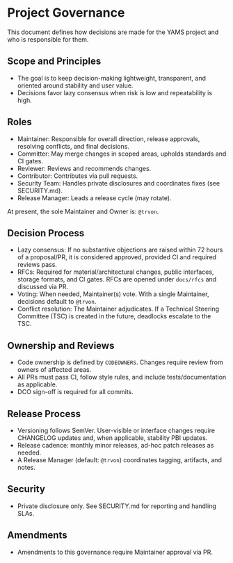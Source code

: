 # Project Governance

This document defines how decisions are made for the YAMS project and who is responsible for them.

## Scope and Principles
- The goal is to keep decision-making lightweight, transparent, and oriented around stability and user value.
- Decisions favor lazy consensus when risk is low and repeatability is high.

## Roles
- Maintainer: Responsible for overall direction, release approvals, resolving conflicts, and final decisions.
- Committer: May merge changes in scoped areas, upholds standards and CI gates.
- Reviewer: Reviews and recommends changes.
- Contributor: Contributes via pull requests.
- Security Team: Handles private disclosures and coordinates fixes (see SECURITY.md).
- Release Manager: Leads a release cycle (may rotate).

At present, the sole Maintainer and Owner is: `@trvon`.

## Decision Process
- Lazy consensus: If no substantive objections are raised within 72 hours of a proposal/PR, it is considered approved, provided CI and required reviews pass.
- RFCs: Required for material/architectural changes, public interfaces, storage formats, and CI gates. RFCs are opened under `docs/rfcs` and discussed via PR.
- Voting: When needed, Maintainer(s) vote. With a single Maintainer, decisions default to `@trvon`.
- Conflict resolution: The Maintainer adjudicates. If a Technical Steering Committee (TSC) is created in the future, deadlocks escalate to the TSC.

## Ownership and Reviews
- Code ownership is defined by `CODEOWNERS`. Changes require review from owners of affected areas.
- All PRs must pass CI, follow style rules, and include tests/documentation as applicable.
- DCO sign-off is required for all commits.

## Release Process
- Versioning follows SemVer. User-visible or interface changes require CHANGELOG updates and, when applicable, stability PBI updates.
- Release cadence: monthly minor releases, ad-hoc patch releases as needed.
- A Release Manager (default: `@trvon`) coordinates tagging, artifacts, and notes.

## Security
- Private disclosure only. See SECURITY.md for reporting and handling SLAs.

## Amendments
- Amendments to this governance require Maintainer approval via PR.
